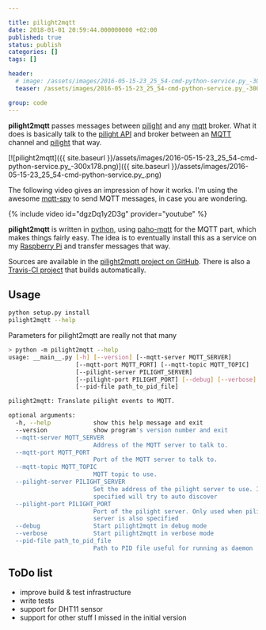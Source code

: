 ```yaml
---

title: pilight2mqtt
date: 2018-01-01 20:59:44.000000000 +02:00
published: true
status: publish
categories: []
tags: []

header: 
  # image: /assets/images/2016-05-15-23_25_54-cmd-python-service.py_-300x178.png
  teaser: /assets/images/2016-05-15-23_25_54-cmd-python-service.py_-300x178.png

group: code
---
```


**pilight2mqtt** passes messages between [pilight](https://www.pilight.org/) and any [mqtt](https://mqtt.org/) broker. What it does is basically talk to the [pilight API](https://manual.pilight.org/en/api#pf1) and broker between an [MQTT](http://mqtt.org/) channel and [pilight](https://www.pilight.org/) that way.

[![pilight2mqtt]({{ site.baseurl }}/assets/images/2016-05-15-23_25_54-cmd-python-service.py_-300x178.png)]({{ site.baseurl }}/assets/images/2016-05-15-23_25_54-cmd-python-service.py_.png)

The following video gives an impression of how it works. 
I'm using the awesome [mqtt-spy](https://kamilfb.github.io/mqtt-spy/) to send MQTT messages, in case you are wondering.

{% include video id="dgzDq1y2D3g" provider="youtube" %}

**pilight2mqtt** is written in [python](https://www.python.org/), using [paho-mqtt](https://pypi.python.org/pypi/paho-mqtt/1.1) for the MQTT part, which makes things fairly easy. The idea is to eventually install this as a service on my [Raspberry Pi](https://www.raspberrypi.org/) and transfer messages that way. 

Sources are available in the [pilight2mqtt project on GitHub](https://github.com/mcdeck/pilight2mqtt). There is also a [Travis-CI project](https://travis-ci.org/mcdeck/pilight2mqtt) that builds automatically.

## Usage

``` bash
python setup.py install
pilight2mqtt --help
```

Parameters for pilight2mqtt are really not that many

``` bash
> python -m pilight2mqtt --help
usage: __main__.py [-h] [--version] [--mqtt-server MQTT_SERVER]
                   [--mqtt-port MQTT_PORT] [--mqtt-topic MQTT_TOPIC]
                   [--pilight-server PILIGHT_SERVER]
                   [--pilight-port PILIGHT_PORT] [--debug] [--verbose]
                   [--pid-file path_to_pid_file]

pilight2mqtt: Translate pilight events to MQTT.

optional arguments:
  -h, --help            show this help message and exit
  --version             show program's version number and exit
  --mqtt-server MQTT_SERVER
                        Address of the MQTT server to talk to.
  --mqtt-port MQTT_PORT
                        Port of the MQTT server to talk to.
  --mqtt-topic MQTT_TOPIC
                        MQTT topic to use.
  --pilight-server PILIGHT_SERVER
                        Set the address of the pilight server to use. If not
                        specified will try to auto discover
  --pilight-port PILIGHT_PORT
                        Port of the pilight server. Only used when pilight-
                        server is also specified
  --debug               Start pilight2mqtt in debug mode
  --verbose             Start pilight2mqtt in verbose mode
  --pid-file path_to_pid_file
                        Path to PID file useful for running as daemon
```


## ToDo list

- improve build & test infrastructure  
- write tests  
- support for DHT11 sensor  
- support for other stuff I missed in the initial version